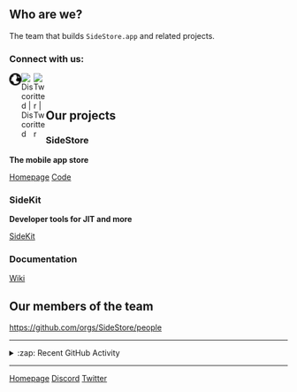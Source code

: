 <!-- 
Docs: How to use GitHub README and actions to auto-generate embedded content.
https://github.com/anuraghazra/github-readme-stats
https://www.youtube.com/watch?v=n6d4KHSKqGk
https://github.com/rahuldkjain/github-profile-readme-generator
 -->

## Who are we?

The team that builds `SideStore.app` and related projects.

### Connect with us:

<!--
[![Website](https://img.shields.io/website?label=sidestore.io&style=for-the-badge&url=https://sidestore.io)](https://sidestore.io)
[![Twitter Follow](https://img.shields.io/twitter/follow/sidestore_io?color=1DA1F2&logo=twitter&style=for-the-badge)](https://twitter.com/intent/follow?original_referer=https%3A%2F%2Fgithub.com%2Fsidestore&screen_name=sidestore)
[![GitHub Followers](https://img.shields.io/github/followers/sidestore?style=for-the-badge)]()
[![GitHub Sponsors](https://img.shields.io/github/sponsors/sidestore?style=for-the-badge
)]() 
-->

[<img align="left" alt="sidestore.io" width="22px" src="https://raw.githubusercontent.com/iconic/open-iconic/master/svg/globe.svg" />][website]
[<img align="left" alt="Discord | Discord" width="22px" src="https://cdn.jsdelivr.net/npm/simple-icons@v3/icons/discord.svg" />][discord]
[<img align="left" alt="Twitter | Twitter" width="22px" src="https://cdn.jsdelivr.net/npm/simple-icons@v3/icons/twitter.svg" />][twitter]

<br />
<br />

## Our projects

### SideStore

__The mobile app store__

[Homepage][website]
[Code][git.sidestore]

### SideKit

__Developer tools for JIT and more__

[SideKit][git.sidekit]

### Documentation

[Wiki][wiki]

## Our members of the team

https://github.com/orgs/SideStore/people

---

<details>
  <summary>:zap: Recent GitHub Activity</summary>

<!--START_SECTION:activity-->
1. 🗣 Commented on [#662](https://github.com/SideStore/SideStore/issues/662) in [SideStore/SideStore](https://github.com/SideStore/SideStore)
2. 🗣 Commented on [#662](https://github.com/SideStore/SideStore/issues/662) in [SideStore/SideStore](https://github.com/SideStore/SideStore)
3. 🗣 Commented on [#662](https://github.com/SideStore/SideStore/issues/662) in [SideStore/SideStore](https://github.com/SideStore/SideStore)
4. 🗣 Commented on [#662](https://github.com/SideStore/SideStore/issues/662) in [SideStore/SideStore](https://github.com/SideStore/SideStore)
5. 🗣 Commented on [#662](https://github.com/SideStore/SideStore/issues/662) in [SideStore/SideStore](https://github.com/SideStore/SideStore)
6. 🗣 Commented on [#662](https://github.com/SideStore/SideStore/issues/662) in [SideStore/SideStore](https://github.com/SideStore/SideStore)
7. 🎉 Merged PR [#31](https://github.com/SideStore/SideStore-Docs/pull/31) in [SideStore/SideStore-Docs](https://github.com/SideStore/SideStore-Docs)
8. ❗️ Closed issue [#475](https://github.com/SideStore/SideStore/issues/475) in [SideStore/SideStore](https://github.com/SideStore/SideStore)
9. 🗣 Commented on [#599](https://github.com/SideStore/SideStore/issues/599) in [SideStore/SideStore](https://github.com/SideStore/SideStore)
10. 🗣 Commented on [#31](https://github.com/SideStore/SideStore-Docs/issues/31) in [SideStore/SideStore-Docs](https://github.com/SideStore/SideStore-Docs)
11. 🗣 Commented on [#666](https://github.com/SideStore/SideStore/issues/666) in [SideStore/SideStore](https://github.com/SideStore/SideStore)
12. 💪 Opened PR [#31](https://github.com/SideStore/SideStore-Docs/pull/31) in [SideStore/SideStore-Docs](https://github.com/SideStore/SideStore-Docs)
13. ❗️ Closed issue [#622](https://github.com/SideStore/SideStore/issues/622) in [SideStore/SideStore](https://github.com/SideStore/SideStore)
14. ❗️ Closed issue [#322](https://github.com/SideStore/SideStore/issues/322) in [SideStore/SideStore](https://github.com/SideStore/SideStore)
15. 🎉 Merged PR [#677](https://github.com/SideStore/SideStore/pull/677) in [SideStore/SideStore](https://github.com/SideStore/SideStore)
16. 🗣 Commented on [#677](https://github.com/SideStore/SideStore/issues/677) in [SideStore/SideStore](https://github.com/SideStore/SideStore)
17. 🗣 Commented on [#677](https://github.com/SideStore/SideStore/issues/677) in [SideStore/SideStore](https://github.com/SideStore/SideStore)
18. 🗣 Commented on [#677](https://github.com/SideStore/SideStore/issues/677) in [SideStore/SideStore](https://github.com/SideStore/SideStore)
19. 🗣 Commented on [#677](https://github.com/SideStore/SideStore/issues/677) in [SideStore/SideStore](https://github.com/SideStore/SideStore)
20. 🗣 Commented on [#677](https://github.com/SideStore/SideStore/issues/677) in [SideStore/SideStore](https://github.com/SideStore/SideStore)
<!--END_SECTION:activity-->

</details>

---

[Homepage][patreon] [Discord][discord] [Twitter][twitter]

<!--
- [Patreon][patreon]
- [OpenCollective][opencollective]
- [YouTube][youtube]
-->

[website]: https://sidestore.io
[wiki]: https://wiki.sidestore.io
[twitter]: https://twitter.com/sidestore_io
[discord]: https://discord.gg/sidestore-949183273383395328
[youtube]: https://youtube.com/TODO
[patreon]: https://www.patreon.com/SideStore
[opencollective]: https://opencollective.com/TODO
[git.sidestore]: https://github.com/SideStore/SideStore/
[git.sidekit]: https://github.com/SideStore/SideKit

